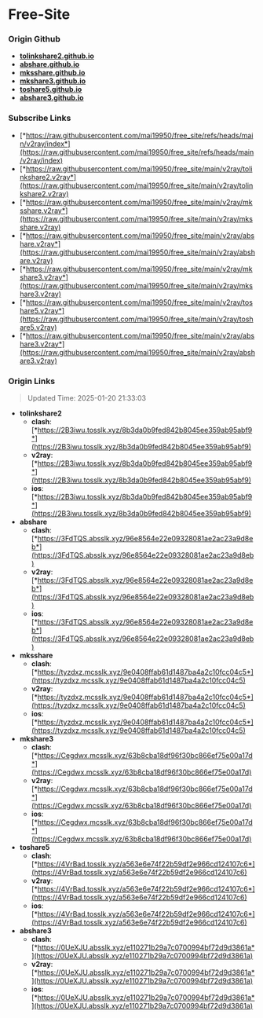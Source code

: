 # Free-Site

### Origin Github

- [**tolinkshare2.github.io**](https://github.com/tolinkshare2/tolinkshare2.github.io)
- [**abshare.github.io**](https://github.com/abshare/abshare.github.io)
- [**mksshare.github.io**](https://github.com/mksshare/mksshare.github.io)
- [**mkshare3.github.io**](https://github.com/mkshare3/mkshare3.github.io)
- [**toshare5.github.io**](https://github.com/toshare5/toshare5.github.io)
- [**abshare3.github.io**](https://github.com/abshare3/abshare3.github.io)

### Subscribe Links

- [*https://raw.githubusercontent.com/mai19950/free_site/refs/heads/main/v2ray/index*](https://raw.githubusercontent.com/mai19950/free_site/refs/heads/main/v2ray/index)
- [*https://raw.githubusercontent.com/mai19950/free_site/main/v2ray/tolinkshare2.v2ray*](https://raw.githubusercontent.com/mai19950/free_site/main/v2ray/tolinkshare2.v2ray)
- [*https://raw.githubusercontent.com/mai19950/free_site/main/v2ray/mksshare.v2ray*](https://raw.githubusercontent.com/mai19950/free_site/main/v2ray/mksshare.v2ray)
- [*https://raw.githubusercontent.com/mai19950/free_site/main/v2ray/abshare.v2ray*](https://raw.githubusercontent.com/mai19950/free_site/main/v2ray/abshare.v2ray)
- [*https://raw.githubusercontent.com/mai19950/free_site/main/v2ray/mkshare3.v2ray*](https://raw.githubusercontent.com/mai19950/free_site/main/v2ray/mkshare3.v2ray)
- [*https://raw.githubusercontent.com/mai19950/free_site/main/v2ray/toshare5.v2ray*](https://raw.githubusercontent.com/mai19950/free_site/main/v2ray/toshare5.v2ray)
- [*https://raw.githubusercontent.com/mai19950/free_site/main/v2ray/abshare3.v2ray*](https://raw.githubusercontent.com/mai19950/free_site/main/v2ray/abshare3.v2ray)

### Origin Links

> Updated Time: 2025-01-20 21:33:03

- **tolinkshare2**
  - **clash**: [*https://2B3iwu.tosslk.xyz/8b3da0b9fed842b8045ee359ab95abf9*](https://2B3iwu.tosslk.xyz/8b3da0b9fed842b8045ee359ab95abf9)
  - **v2ray**: [*https://2B3iwu.tosslk.xyz/8b3da0b9fed842b8045ee359ab95abf9*](https://2B3iwu.tosslk.xyz/8b3da0b9fed842b8045ee359ab95abf9)
  - **ios**: [*https://2B3iwu.tosslk.xyz/8b3da0b9fed842b8045ee359ab95abf9*](https://2B3iwu.tosslk.xyz/8b3da0b9fed842b8045ee359ab95abf9)
- **abshare**
  - **clash**: [*https://3FdTQS.absslk.xyz/96e8564e22e09328081ae2ac23a9d8eb*](https://3FdTQS.absslk.xyz/96e8564e22e09328081ae2ac23a9d8eb)
  - **v2ray**: [*https://3FdTQS.absslk.xyz/96e8564e22e09328081ae2ac23a9d8eb*](https://3FdTQS.absslk.xyz/96e8564e22e09328081ae2ac23a9d8eb)
  - **ios**: [*https://3FdTQS.absslk.xyz/96e8564e22e09328081ae2ac23a9d8eb*](https://3FdTQS.absslk.xyz/96e8564e22e09328081ae2ac23a9d8eb)
- **mksshare**
  - **clash**: [*https://tyzdxz.mcsslk.xyz/9e0408ffab61d1487ba4a2c10fcc04c5*](https://tyzdxz.mcsslk.xyz/9e0408ffab61d1487ba4a2c10fcc04c5)
  - **v2ray**: [*https://tyzdxz.mcsslk.xyz/9e0408ffab61d1487ba4a2c10fcc04c5*](https://tyzdxz.mcsslk.xyz/9e0408ffab61d1487ba4a2c10fcc04c5)
  - **ios**: [*https://tyzdxz.mcsslk.xyz/9e0408ffab61d1487ba4a2c10fcc04c5*](https://tyzdxz.mcsslk.xyz/9e0408ffab61d1487ba4a2c10fcc04c5)
- **mkshare3**
  - **clash**: [*https://Cegdwx.mcsslk.xyz/63b8cba18df96f30bc866ef75e00a17d*](https://Cegdwx.mcsslk.xyz/63b8cba18df96f30bc866ef75e00a17d)
  - **v2ray**: [*https://Cegdwx.mcsslk.xyz/63b8cba18df96f30bc866ef75e00a17d*](https://Cegdwx.mcsslk.xyz/63b8cba18df96f30bc866ef75e00a17d)
  - **ios**: [*https://Cegdwx.mcsslk.xyz/63b8cba18df96f30bc866ef75e00a17d*](https://Cegdwx.mcsslk.xyz/63b8cba18df96f30bc866ef75e00a17d)
- **toshare5**
  - **clash**: [*https://4VrBad.tosslk.xyz/a563e6e74f22b59df2e966cd124107c6*](https://4VrBad.tosslk.xyz/a563e6e74f22b59df2e966cd124107c6)
  - **v2ray**: [*https://4VrBad.tosslk.xyz/a563e6e74f22b59df2e966cd124107c6*](https://4VrBad.tosslk.xyz/a563e6e74f22b59df2e966cd124107c6)
  - **ios**: [*https://4VrBad.tosslk.xyz/a563e6e74f22b59df2e966cd124107c6*](https://4VrBad.tosslk.xyz/a563e6e74f22b59df2e966cd124107c6)
- **abshare3**
  - **clash**: [*https://0UeXJU.absslk.xyz/e110271b29a7c0700994bf72d9d3861a*](https://0UeXJU.absslk.xyz/e110271b29a7c0700994bf72d9d3861a)
  - **v2ray**: [*https://0UeXJU.absslk.xyz/e110271b29a7c0700994bf72d9d3861a*](https://0UeXJU.absslk.xyz/e110271b29a7c0700994bf72d9d3861a)
  - **ios**: [*https://0UeXJU.absslk.xyz/e110271b29a7c0700994bf72d9d3861a*](https://0UeXJU.absslk.xyz/e110271b29a7c0700994bf72d9d3861a)
